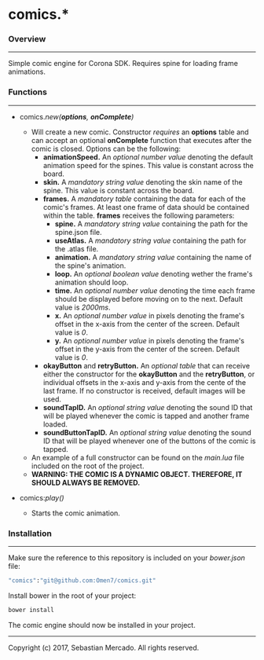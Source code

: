 # comics.*
### Overview
---

Simple comic engine for Corona SDK. Requires spine for loading frame animations.

### Functions
---

- comics.*new(**options**, **onComplete**)*
    - Will create a new comic. Constructor *requires* an **options** table and can accept an optional **onComplete** function that executes after the comic is closed. Options can be the following:
        - **animationSpeed.** An *optional number value* denoting the default animation speed for the spines. This value is constant across the board.
        - **skin.** A *mandatory string value* denoting the skin name of the spine. This value is constant across the board.
        - **frames.** A *mandatory table* containing the data for each of the comic's frames. At least one frame of data should be contained within the table. **frames** receives the following parameters:
            - **spine.** A *mandatory string value* containing the path for the spine.json file.
            - **useAtlas.** A *mandatory string value* containing the path for the .atlas file.
            - **animation.** A *mandatory string value* containing the name of the spine's animation.
            - **loop.** An *optional boolean value* denoting wether the frame's animation should loop.
            - **time.** An *optional number value* denoting the time each frame should be displayed before moving on to the next. Default value is *2000ms*.
            - **x.** An *optional number value* in pixels denoting the frame's offset in the x-axis from the center of the screen. Default value is *0*.
            - **y.** An *optional number value* in pixels denoting the frame's offset in the y-axis from the center of the screen. Default value is *0*.
        - **okayButton** and **retryButton.** An *optional table* that can receive either the constructor for the **okayButton** and the **retryButton**, or individual offsets in the x-axis and y-axis from the cente of the last frame. If no constructor is received, default images will be used.
        - **soundTapID.** An *optional string value* denoting the sound ID that will be played whenever the comic is tapped and another frame loaded.
        - **soundButtonTapID.** An *optional string value* denoting the sound ID that will be played whenever one of the buttons of the comic is tapped.
    - An example of a full constructor can be found on the *main.lua* file included on the root of the project.
    - **WARNING: THE COMIC IS A DYNAMIC OBJECT. THEREFORE, IT SHOULD ALWAYS BE REMOVED.**

- comics:*play()*
    - Starts the comic animation.

### Installation
---
Make sure the reference to this repository is included on your *bower.json* file:
```sh
"comics":"git@github.com:Omen7/comics.git"
```
Install bower in the root of your project:
```sh
bower install
```
The comic engine should now be installed in your project.

---
Copyright (c) 2017, Sebastian Mercado.
All rights reserved.
